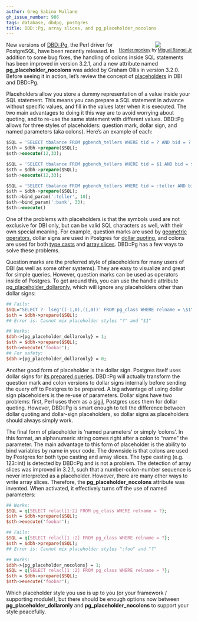 ```yaml
---
author: Greg Sabino Mullane
gh_issue_number: 986
tags: database, dbdpg, postgres
title: DBD::Pg, array slices, and pg_placeholder_nocolons
---
```




<div class="separator" style="clear: both; float:right; text-align: center;"><a href="/blog/2014/05/25/dbdpg-array-slices-and/image-0.jpeg" imageanchor="1" style="clear: right; margin-bottom: 1em; margin-left: 1em;"><img border="0" src="/blog/2014/05/25/dbdpg-array-slices-and/image-0.jpeg"/></a>
<br/><small><a href="https://flic.kr/p/eszxcS">Howler monkey</a> by <a href="https://www.flickr.com/photos/83713276@N03/">Miguel Rangel Jr</a></small></div>

New versions of [DBD::Pg](http://search.cpan.org/dist/DBD-Pg), the Perl driver for PostgreSQL, have been recently released. In addition to some bug fixes, the handling of colons inside SQL statements has been improved in version 3.2.1, and a new attribute named **pg_placeholder_nocolons** was added by Graham Ollis in version 3.2.0. Before seeing it in action, let’s review the concept of [placeholders](http://search.cpan.org/dist/DBD-Pg/Pg.pm#Placeholders) in DBI and DBD::Pg.

Placeholders allow you store a dummy representation of a value inside your SQL statement. This means you can prepare a SQL statement in advance without specific values, and fill in the values later when it is executed. The two main advantages to doing it this way are to avoid worrying about quoting, and to re-use the same statement with different values. DBD::Pg allows for three styles of placeholders: question mark, dollar sign, and named parameters (aka colons). Here’s an example of each:

```sql
$SQL = 'SELECT tbalance FROM pgbench_tellers WHERE tid = ? AND bid = ?';
$sth = $dbh->prepare($SQL);
$sth->execute(12,33);

$SQL = 'SELECT tbalance FROM pgbench_tellers WHERE tid = $1 AND bid = $2';
$sth = $dbh->prepare($SQL);
$sth->execute(12,33);

$SQL = 'SELECT tbalance FROM pgbench_tellers WHERE tid = :teller AND bid = :bank';
$sth = $dbh->prepare($SQL);
$sth->bind_param(':teller', 10);
$sth->bind_param(':bank', 33);
$sth->execute()
```

One of the problems with placeholders is that the symbols used are not exclusive for DBI only, but can be valid SQL characters as well, with their own special meaning. For example, question marks are used by [geometric operators](http://www.postgresql.org/docs/current/interactive/functions-geometry.html), dollar signs are used in Postgres for 
[dollar quoting](http://www.postgresql.org/docs/current/interactive/sql-syntax-lexical.html#SQL-SYNTAX-DOLLAR-QUOTING), and colons are used for both [type casts](https://www.postgresql.org/docs/current/interactive/sql-expressions.html#SQL-SYNTAX-TYPE-CASTS) and [array slices](https://www.postgresql.org/docs/current/interactive/arrays.html). DBD::Pg has a few ways to solve these problems.

Question marks are the preferred style of placeholders for many users of DBI (as well as some other systems). They are easy to visualize and great for simple queries. However, question marks can be used as operators inside of Postgres. To get around this, you can use the handle attribute 
[pg_placeholder_dollaronly](http://search.cpan.org/dist/DBD-Pg/Pg.pm#pg_placeholder_dollaronly_%28boolean%29), which will ignore any placeholders other than dollar signs:

 

```perl
## Fails:
$SQL="SELECT ?- lseg'((-1,0),(1,0))' FROM pg_class WHERE relname = \$1";
$sth = $dbh->prepare($SQL);
## Error is: Cannot mix placeholder styles "?" and "$1"

## Works:
$dbh->{pg_placeholder_dollaronly} = 1;
$sth = $dbh->prepare($SQL);
$sth->execute('foobar');
## For safety:
$dbh->{pg_placeholder_dollaronly} = 0;
```

Another good form of placeholder is the dollar sign. Postgres itself uses dollar signs for 
[its prepared queries](https://www.postgresql.org/docs/current/static/sql-prepare.html). DBD::Pg will actually transform the question mark and colon versions to dollar signs internally before sending the query off to Postgres to be prepared. A big advantage of using dollar sign placeholders is the re-use of parameters. Dollar signs have two problems: first, Perl uses them as a [sigil](https://en.wikipedia.org/wiki/Sigil_%28computer_programming%29), Postgres uses them for dollar quoting. However, DBD::Pg is smart enough to tell the difference between dollar quoting and dollar-sign placeholders, so dollar signs as placeholders should always simply work.

The final form of placeholder is ‘named parameters’ or simply ‘colons’. In this format, an alphanumeric string comes right after a colon to “name” the parameter. The main advantage to this form of placeholder is the ability to bind variables by name in your code. The downside is that colons are used by Postgres for both type casting and array slices. The type casting (e.g. 123::int) is detected by DBD::Pg and is not a problem. The detection of array slices was improved in 3.2.1, such that a number-colon-number sequence is never interpreted as a placeholder. However, there are many other ways to write array slices. Therefore, the **pg_placeholder_nocolons** attribute was invented. When activated, it effectively turns off the use of named parameters:

```perl
## Works:
$SQL = q{SELECT relacl[1:2] FROM pg_class WHERE relname = ?};
$sth = $dbh->prepare($SQL);
$sth->execute('foobar');

## Fails:
$SQL = q{SELECT relacl[1 :2] FROM pg_class WHERE relname = ?};
$sth = $dbh->prepare($SQL);
## Error is: Cannot mix placeholder styles ":foo" and "?"

## Works:
$dbh->{pg_placeholder_nocolons} = 1;
$SQL = q{SELECT relacl[1 :2] FROM pg_class WHERE relname = ?};
$sth = $dbh->prepare($SQL);
$sth->execute('foobar');
```

Which placeholder style you use is up to you (or your framework / supporting module!), but there should be enough options now between **pg_placeholder_dollaronly** and **pg_placeholder_nocolons** to support your style peacefully.


